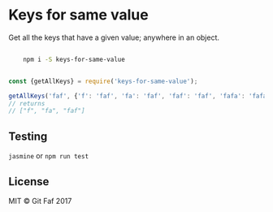 # Keys for same value

Get all the keys that have a given value; anywhere in an object.

```bash

    npm i -S keys-for-same-value

```

```javascript

const {getAllKeys} = require('keys-for-same-value');

getAllKeys('faf', {'f': 'faf', 'fa': 'faf', 'faf': 'faf', 'fafa': 'fafa'})
// returns
// ["f", "fa", "faf"]

```

## Testing

`jasmine` or `npm run test`

## License

MIT &copy; Git Faf 2017
